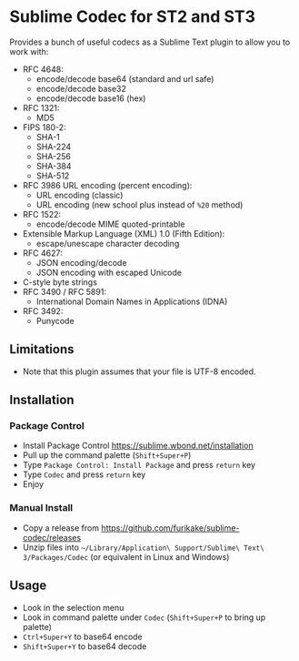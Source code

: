 # Sublime Codec for ST2 and ST3
Provides a bunch of useful codecs as a Sublime Text plugin to allow you to work with:
- RFC 4648:
    - encode/decode base64 (standard and url safe)
    - encode/decode base32
    - encode/decode base16 (hex)
- RFC 1321:
    - MD5
- FIPS 180-2:
    - SHA-1
    - SHA-224
    - SHA-256
    - SHA-384
    - SHA-512
- RFC 3986 URL encoding (percent encoding):
    - URL encoding (classic)
    - URL encoding (new school plus instead of ```%20``` method)
- RFC 1522:
    - encode/decode MIME quoted-printable
- Extensible Markup Language (XML) 1.0 (Fifth Edition):
    - escape/unescape character decoding
- RFC 4627:
    - JSON encoding/decode
    - JSON encoding with escaped Unicode
- C-style byte strings
- RFC 3490 / RFC 5891:
    - International Domain Names in Applications (IDNA)
- RFC 3492:
    - Punycode

## Limitations
- Note that this plugin assumes that your file is UTF-8 encoded.

## Installation

### Package Control
- Install Package Control https://sublime.wbond.net/installation
- Pull up the command palette (```Shift+Super+P```)
- Type `Package Control: Install Package` and press `return` key
- Type `Codec` and press `return` key
- Enjoy

### Manual Install
- Copy a release from https://github.com/furikake/sublime-codec/releases
- Unzip files into `~/Library/Application\ Support/Sublime\ Text\ 3/Packages/Codec` (or equivalent in Linux and Windows)

## Usage
- Look in the selection menu
- Look in command palette under `Codec` (```Shift+Super+P``` to bring up palette)
- ```Ctrl+Super+Y``` to base64 encode
- ```Shift+Super+Y``` to base64 decode

